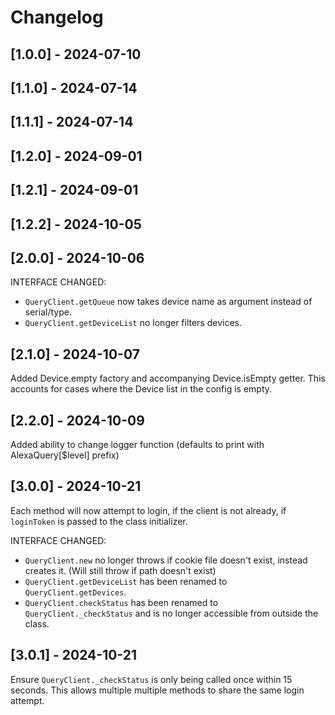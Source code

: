 # Changelog

## [1.0.0] - 2024-07-10

## [1.1.0] - 2024-07-14

## [1.1.1] - 2024-07-14

## [1.2.0] - 2024-09-01

## [1.2.1] - 2024-09-01

## [1.2.2] - 2024-10-05

## [2.0.0] - 2024-10-06

INTERFACE CHANGED:

- `QueryClient.getQueue` now takes device name as argument instead of serial/type.
- `QueryClient.getDeviceList` no longer filters devices.

## [2.1.0] - 2024-10-07

Added Device.empty factory and accompanying Device.isEmpty getter.
This accounts for cases where the Device list in the config is empty.

## [2.2.0] - 2024-10-09

Added ability to change logger function (defaults to print with AlexaQuery\[$level\] prefix)

## [3.0.0] - 2024-10-21

Each method will now attempt to login, if the client is not already, if `loginToken` is passed to the class initializer.

INTERFACE CHANGED:

- `QueryClient.new` no longer throws if cookie file doesn't exist, instead creates it. (Will still throw if path doesn't exist)
- `QueryClient.getDeviceList` has been renamed to `QueryClient.getDevices`.
- `QueryClient.checkStatus` has been renamed to `QueryClient._checkStatus` and is no longer accessible from outside the class.

## [3.0.1] - 2024-10-21

Ensure `QueryClient._checkStatus` is only being called once within 15 seconds.
This allows multiple multiple methods to share the same login attempt.
